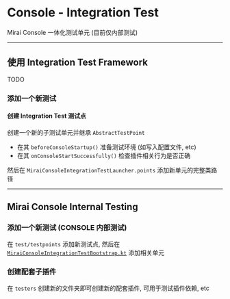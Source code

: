 # Console - Integration Test

Mirai Console 一体化测试单元 (目前仅内部测试)

---

## 使用 Integration Test Framework

TODO

### 添加一个新测试

#### 创建 Integration Test 测试点

创建一个新的子测试单元并继承 `AbstractTestPoint`

- 在其 `beforeConsoleStartup()` 准备测试环境 (如写入配置文件, etc)
- 在其 `onConsoleStartSuccessfully()` 检查插件相关行为是否正确

然后在 `MiraiConsoleIntegrationTestLauncher.points` 添加新单元的完整类路径

----

## Mirai Console Internal Testing

### 添加一个新测试 (CONSOLE 内部测试)

在 `test/testpoints` 添加新测试点,
然后在 [`MiraiConsoleIntegrationTestBootstrap.kt`](test/MiraiConsoleIntegrationTestBootstrap.kt)
添加相关单元

### 创建配套子插件

在 `testers` 创建新的文件夹即可创建新的配套插件, 可用于测试插件依赖, etc

